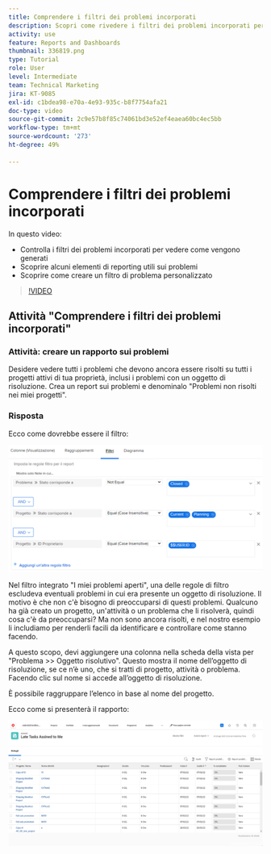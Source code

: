 ```yaml
---
title: Comprendere i filtri dei problemi incorporati
description: Scopri come rivedere i filtri dei problemi incorporati per vedere come vengono generati e creare un filtro dei problemi personalizzato in Workfront.
activity: use
feature: Reports and Dashboards
thumbnail: 336819.png
type: Tutorial
role: User
level: Intermediate
team: Technical Marketing
jira: KT-9085
exl-id: c1bdea98-e70a-4e93-935c-b8f7754afa21
doc-type: video
source-git-commit: 2c9e57b8f85c74061bd3e52ef4eaea60bc4ec5bb
workflow-type: tm+mt
source-wordcount: '273'
ht-degree: 49%

---
```


# Comprendere i filtri dei problemi incorporati

In questo video:

* Controlla i filtri dei problemi incorporati per vedere come vengono generati
* Scoprire alcuni elementi di reporting utili sui problemi
* Scoprire come creare un filtro di problema personalizzato

>[!VIDEO](https://video.tv.adobe.com/v/3412679/?quality=12&learn=on&captions=ita)


## Attività &quot;Comprendere i filtri dei problemi incorporati&quot;


### Attività: creare un rapporto sui problemi

Desidere vedere tutti i problemi che devono ancora essere risolti su tutti i progetti attivi di tua proprietà, inclusi i problemi con un oggetto di risoluzione. Crea un report sui problemi e denominalo &quot;Problemi non risolti nei miei progetti&quot;.

### Risposta

Ecco come dovrebbe essere il filtro:

![Immagine della schermata per la creazione di un filtro di problema](assets/opening-built-in-issue-filters-1.png)

Nel filtro integrato &quot;I miei problemi aperti&quot;, una delle regole di filtro escludeva eventuali problemi in cui era presente un oggetto di risoluzione. Il motivo è che non c&#39;è bisogno di preoccuparsi di questi problemi. Qualcuno ha già creato un progetto, un&#39;attività o un problema che li risolverà, quindi cosa c&#39;è da preoccuparsi? Ma non sono ancora risolti, e nel nostro esempio li includiamo per renderli facili da identificare e controllare come stanno facendo.

A questo scopo, devi aggiungere una colonna nella scheda della vista per &quot;Problema >> Oggetto risolutivo&quot;. Questo mostra il nome dell’oggetto di risoluzione, se ce n’è uno, che si tratti di progetto, attività o problema. Facendo clic sul nome si accede all’oggetto di risoluzione.

È possibile raggruppare l’elenco in base al nome del progetto.

Ecco come si presenterà il rapporto:

![Immagine di un rapporto sui problemi](assets/opening-built-in-issue-filters-2.png)
